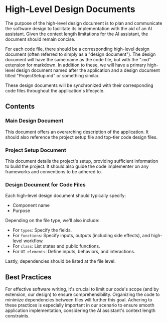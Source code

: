 # High-Level Design Documents

The purpose of the high-level design document is to plan and communicate the software design to facilitate its implementation with the aid of an AI assistant. Given the context length limitations for the AI assistant, the document should remain concise.

For each code file, there should be a corresponding high-level design document (often referred to simply as a "design document"). The design document will have the same name as the code file, but with the ".md" extension for markdown. In addition to these, we will have a primary high-level design document named after the application and a design document titled "ProjectSetup.md" or something similar.

These design documents will be synchronized with their corresponding code files throughout the application's lifecycle.

## Contents 

### Main Design Document

This document offers an overarching description of the application. It should also reference the project setup file and top-tier code design files.

### Project Setup Document

This document details the project's setup, providing sufficient information to build the project. It should also guide the code implementer on any frameworks and conventions to be adhered to.

### Design Document for Code Files

Each high-level design document should typically specify:
 
- Component name
- Purpose

Depending on the file type, we'll also include: 

- For `types`: Specify the fields.
- For `functions`: Specify inputs, outputs (including side effects), and high-level workflow.
- For `class`: List states and public functions.
- For `UI elements`: Define inputs, behaviors, and interactions.

Lastly, dependencies should be listed at the file level.

## Best Practices

For effective software writing, it's crucial to limit our code's scope (and by extension, our design) to ensure comprehensibility. Organizing the code to minimize dependencies between files will further this goal. Adhering to these practices is especially important in our scenario to ensure smooth application implementation, considering the AI assistant's context length constraints.